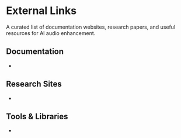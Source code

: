 # External Links

A curated list of documentation websites, research papers, and useful resources for AI audio enhancement.

## Documentation
- 

## Research Sites
- 

## Tools & Libraries
- 
